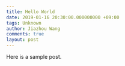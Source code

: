 ```yaml
---
title: Hello World
date: 2019-01-16 20:30:00.000000000 +09:00
tags: Unknown
author: Jiazhou Wang
comments: true
layout: post
---
```



Here is a sample post.
